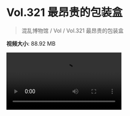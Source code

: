 # Vol.321 最昂贵的包装盒

> 混乱博物馆 / Vol / Vol.321 最昂贵的包装盒

**视频大小**: 88.92 MB

<div class="video"><video src="https://file.hsyhx.top/archive/321.mp4" controls preload>🤔 您的浏览器不支持 video 标签</video></div>